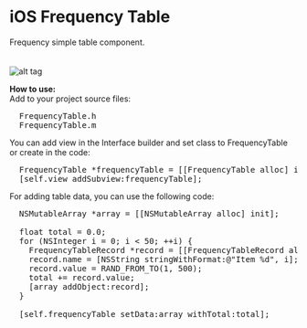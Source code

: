 iOS Frequency Table
===================

Frequency simple table component.<br><br><br>
![alt tag](https://raw.github.com/maximbilan/ios_frequency_table/master/img/img1.png)

<b>How to use:</b>
<br>
Add to your project source files: <br>
<pre>
  FrequencyTable.h
  FrequencyTable.m
</pre>
You can add view in the Interface builder and set class to FrequencyTable or create in the code: <br>
<pre>
  FrequencyTable *frequencyTable = [[FrequencyTable alloc] initWithPosition:0 y:0 isWideScreen:YES];
  [self.view addSubview:frequencyTable];
</pre>
For adding table data, you can use the following code: <br>
<pre>
  NSMutableArray *array = [[NSMutableArray alloc] init];
  
  float total = 0.0;
  for (NSInteger i = 0; i < 50; ++i) {
    FrequencyTableRecord *record = [[FrequencyTableRecord alloc] init];
    record.name = [NSString stringWithFormat:@"Item %d", i];
    record.value = RAND_FROM_TO(1, 500);
    total += record.value;
    [array addObject:record];
  }
  
  [self.frequencyTable setData:array withTotal:total];
</pre>
